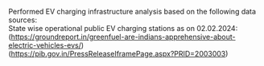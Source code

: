 Performed EV charging infrastructure analysis based on the following data sources: <br/>
State wise operational public EV charging stations as on 02.02.2024: <br/>
(https://groundreport.in/greenfuel-are-indians-apprehensive-about-electric-vehicles-evs/) <br/>
(https://pib.gov.in/PressReleaseIframePage.aspx?PRID=2003003) <br/>
